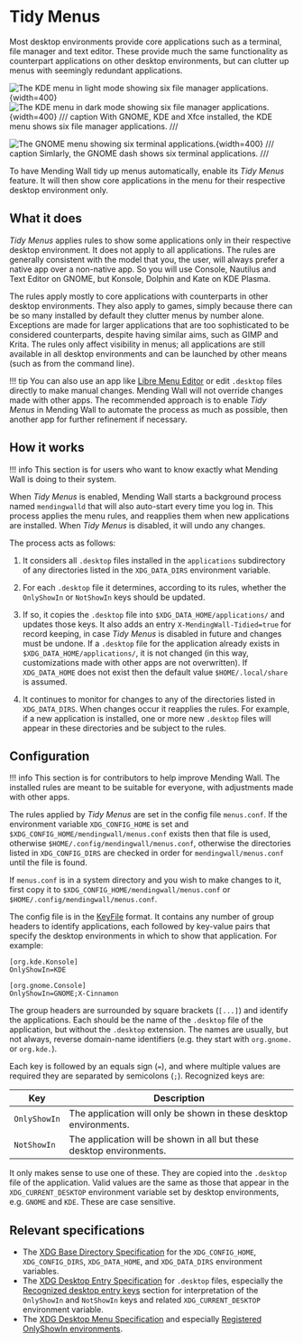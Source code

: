 # Tidy Menus

Most desktop environments provide core applications such as a terminal, file manager and text editor. These provide much the same functionality as counterpart applications on other desktop environments, but can clutter up menus with seemingly redundant applications.

![The KDE menu in light mode showing six file manager applications.](assets/kde_many_file_manager_apps_light.png#only-light){width=400}![The KDE menu in dark mode showing six file manager applications.](assets/kde_many_file_manager_apps_dark.png#only-dark){width=400}
/// caption
With GNOME, KDE and Xfce installed, the KDE menu shows six file manager applications.
///

![The GNOME menu showing six terminal applications.](assets/gnome_many_terminal_apps.png){width=400}
/// caption
Simlarly, the GNOME dash shows six terminal applications.
///

To have Mending Wall tidy up menus automatically, enable its *Tidy Menus* feature. It will then show core applications in the menu for their respective desktop environment only.

## What it does

*Tidy Menus* applies rules to show some applications only in their respective desktop environment. It does not apply to all applications. The rules are generally consistent with the model that you, the user, will always prefer a native app over a non-native app. So you will use Console, Nautilus and Text Editor on GNOME, but Konsole, Dolphin and Kate on KDE Plasma.

The rules apply mostly to core applications with counterparts in other desktop environments. They also apply to games, simply because there can be so many installed by default they clutter menus by number alone. Exceptions are made for larger applications that are too sophisticated to be considered counterparts, despite having similar aims, such as GIMP and Krita. The rules only affect visibility in menus; all applications are still available in all desktop environments and can be launched by other means (such as from the command line).

!!! tip
    You can also use an app like [Libre Menu Editor](https://flathub.org/apps/page.codeberg.libre_menu_editor.LibreMenuEditor) or edit `.desktop` files directly to make manual changes. Mending Wall will not override changes made with other apps. The recommended approach is to enable *Tidy Menus* in Mending Wall to automate the process as much as possible, then another app for further refinement if necessary.


## How it works

!!! info
    This section is for users who want to know exactly what Mending Wall is doing to their system.

When *Tidy Menus* is enabled, Mending Wall starts a background process named `mendingwalld` that will also auto-start every time you log in. This process applies the menu rules, and reapplies them when new applications are installed. When *Tidy Menus* is disabled, it will undo any changes.

The process acts as follows:

1. It considers all `.desktop` files installed in the `applications` subdirectory of any directories listed in the `XDG_DATA_DIRS` environment variable.

2. For each `.desktop` file it determines, according to its rules, whether the `OnlyShowIn` or `NotShowIn` keys should be updated.

3. If so, it copies the `.desktop` file into `$XDG_DATA_HOME/applications/` and updates those keys. It also adds an entry `X-MendingWall-Tidied=true` for record keeping, in case *Tidy Menus* is disabled in future and changes must be undone. If a `.desktop` file for the application already exists in `$XDG_DATA_HOME/applications/`, it is not changed (in this way, customizations made with other apps are not overwritten). If `XDG_DATA_HOME` does not exist then the default value `$HOME/.local/share` is assumed.

4. It continues to monitor for changes to any of the directories listed in `XDG_DATA_DIRS`. When changes occur it reapplies the rules. For example, if a new application is installed, one or more new `.desktop` files will appear in these directories and be subject to the rules.

## Configuration

!!! info
    This section is for contributors to help improve Mending Wall. The installed rules are meant to be suitable for everyone, with adjustments made with other apps.

The rules applied by *Tidy Menus* are set in the config file `menus.conf`. If the environment variable `XDG_CONFIG_HOME` is set and `$XDG_CONFIG_HOME/mendingwall/menus.conf` exists then that file is used, otherwise `$HOME/.config/mendingwall/menus.conf`, otherwise the directories listed in `XDG_CONFIG_DIRS` are checked in order for `mendingwall/menus.conf` until the file is found.

If `menus.conf` is in a system directory and you wish to make changes to it, first copy it to `$XDG_CONFIG_HOME/mendingwall/menus.conf` or `$HOME/.config/mendingwall/menus.conf`.

The config file is in the [KeyFile](https://docs.gtk.org/glib/struct.KeyFile.html) format. It contains any number of group headers to identify applications, each followed by key-value pairs that specify the desktop environments in which to show that application. For example:
```
[org.kde.Konsole]
OnlyShowIn=KDE

[org.gnome.Console]
OnlyShowIn=GNOME;X-Cinnamon
```

The group headers are surrounded by square brackets (`[...]`) and identify the applications. Each should be the name of the `.desktop` file of the application, but without the `.desktop` extension. The names are usually, but not always, reverse domain-name identifiers (e.g. they start with `org.gnome.` or `org.kde.`).

Each key is followed by an equals sign (`=`), and where multiple values are required they are separated by semicolons (`;`). Recognized keys are:

| Key | Description |
| --- | ----- |
| `OnlyShowIn` | The application will only be shown in these desktop environments. |
| `NotShowIn` | The application will be shown in all but these desktop environments. |

It only makes sense to use one of these. They are copied into the `.desktop` file of the application. Valid values are the same as those that appear in the `XDG_CURRENT_DESKTOP` environment variable set by desktop environments, e.g. `GNOME` and `KDE`. These are case sensitive.


## Relevant specifications

* The [XDG Base Directory Specification](https://specifications.freedesktop.org/basedir-spec/latest/) for the `XDG_CONFIG_HOME`, `XDG_CONFIG_DIRS`, `XDG_DATA_HOME`, and `XDG_DATA_DIRS` environment variables.
* The [XDG Desktop Entry Specification](https://specifications.freedesktop.org/desktop-entry-spec/latest/) for `.desktop` files, especially the [Recognized desktop entry keys](https://specifications.freedesktop.org/desktop-entry-spec/latest/recognized-keys.html) section for interpretation of the `OnlyShowIn` and `NotShowIn` keys and related `XDG_CURRENT_DESKTOP` environment variable.
* The [XDG Desktop Menu Specification](https://specifications.freedesktop.org/menu-spec/latest/) and especially [Registered OnlyShowIn environments](https://specifications.freedesktop.org/menu-spec/latest/onlyshowin-registry.html).
